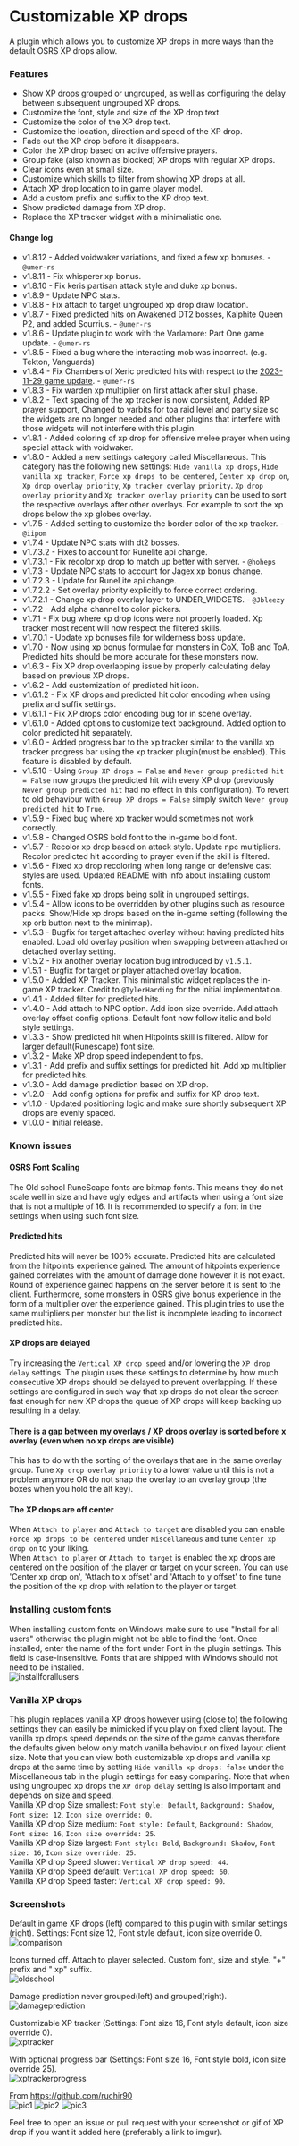 # Customizable XP drops

A plugin which allows you to customize XP drops in more ways than the default OSRS XP drops allow.

### Features
- Show XP drops grouped or ungrouped, as well as configuring the delay between subsequent ungrouped XP drops.
- Customize the font, style and size of the XP drop text.
- Customize the color of the XP drop text.
- Customize the location, direction and speed of the XP drop.
- Fade out the XP drop before it disappears.
- Color the XP drop based on active offensive prayers.
- Group fake (also known as blocked) XP drops with regular XP drops.
- Clear icons even at small size.
- Customize which skills to filter from showing XP drops at all.
- Attach XP drop location to in game player model.
- Add a custom prefix and suffix to the XP drop text.
- Show predicted damage from XP drop.
- Replace the XP tracker widget with a minimalistic one.

#### Change log
- v1.8.12 - Added voidwaker variations, and fixed a few xp bonuses. - `@umer-rs`
- v1.8.11 - Fix whisperer xp bonus.
- v1.8.10 - Fix keris partisan attack style and duke xp bonus.
- v1.8.9 - Update NPC stats.
- v1.8.8 - Fix attach to target ungrouped xp drop draw location.
- v1.8.7 - Fixed predicted hits on Awakened DT2 bosses, Kalphite Queen P2, and added Scurrius. - `@umer-rs`
- v1.8.6 - Update plugin to work with the Varlamore: Part One game update. - `@umer-rs`
- v1.8.5 - Fixed a bug where the interacting mob was incorrect. (e.g. Tekton, Vanguards)
- v1.8.4 - Fix Chambers of Xeric predicted hits with respect to the [2023-11-29 game update](https://secure.runescape.com/m=news/chambers-of-xeric-changes?oldschool=1). - `@umer-rs`
- v1.8.3 - Fix warden xp multiplier on first attack after skull phase.
- v1.8.2 - Text spacing of the xp tracker is now consistent, Added RP prayer support, Changed to varbits for toa raid level and party size so the widgets are no longer needed and other plugins that interfere with those widgets will not interfere with this plugin.
- v1.8.1 - Added coloring of xp drop for offensive melee prayer when using special attack with voidwaker.
- v1.8.0 - Added a new settings category called Miscellaneous. This category has the following new settings: `Hide vanilla xp drops`, `Hide vanilla xp tracker`, `Force xp drops to be centered`, `Center xp drop on`, `Xp drop overlay priority`, `Xp tracker overlay priority`. `Xp drop overlay priority` and `Xp tracker overlay priority` can be used to sort the respective overlays after other overlays. For example to sort the xp drops below the xp globes overlay.
- v1.7.5 - Added setting to customize the border color of the xp tracker. - `@iipom`
- v1.7.4 - Update NPC stats with dt2 bosses.
- v1.7.3.2 - Fixes to account for Runelite api change.
- v1.7.3.1 - Fix recolor xp drop to match up better with server. - `@hoheps`
- v1.7.3 - Update NPC stats to account for Jagex xp bonus change.
- v1.7.2.3 - Update for RuneLite api change.
- v1.7.2.2 - Set overlay priority explicitly to force correct ordering.
- v1.7.2.1 - Change xp drop overlay layer to UNDER_WIDGETS. - `@Jbleezy`
- v1.7.2 - Add alpha channel to color pickers.
- v1.7.1 - Fix bug where xp drop icons were not properly loaded. Xp tracker most recent will now respect the filtered skills.
- v1.7.0.1 - Update xp bonuses file for wilderness boss update.
- v1.7.0 - Now using xp bonus formulae for monsters in CoX, ToB and ToA. Predicted hits should be more accurate for these monsters now.
- v1.6.3 - Fix XP drop overlapping issue by properly calculating delay based on previous XP drops.
- v1.6.2 - Add customization of predicted hit icon.
- v1.6.1.2 - Fix XP drops and predicted hit color encoding when using prefix and suffix settings.
- v1.6.1.1 - Fix XP drops color encoding bug for in scene overlay.
- v1.6.1.0 - Added options to customize text background. Added option to color predicted hit separately.
- v1.6.0 - Added progress bar to the xp tracker similar to the vanilla xp tracker progress bar using the xp tracker plugin(must be enabled). This feature is disabled by default.
- v1.5.10 - Using `Group XP drops = False` and `Never group predicted hit = False` now groups the predicted hit with every XP drop (previously `Never group predicted hit` had no effect in this configuration). To revert to old behaviour with `Group XP drops = False` simply switch `Never group predicted hit` to `True`.
- v1.5.9 - Fixed bug where xp tracker would sometimes not work correctly.
- v1.5.8 - Changed OSRS bold font to the in-game bold font.
- v1.5.7 - Recolor xp drop based on attack style. Update npc multipliers. Recolor predicted hit according to prayer even if the skill is filtered.
- v1.5.6 - Fixed xp drop recoloring when long range or defensive cast styles are used. Updated README with info about installing custom fonts.
- v1.5.5 - Fixed fake xp drops being split in ungrouped settings.
- v1.5.4 - Allow icons to be overridden by other plugins such as resource packs. Show/Hide xp drops based on the in-game setting (following the xp orb button next to the minimap).
- v1.5.3 - Bugfix for target attached overlay without having predicted hits enabled. Load old overlay position when swapping between attached or detached overlay setting.
- v1.5.2 - Fix another overlay location bug introduced by `v1.5.1`.
- v1.5.1 - Bugfix for target or player attached overlay location.
- v1.5.0 - Added XP Tracker. This minimalistic widget replaces the in-game XP tracker. Credit to `@TylerHarding` for the initial implementation.
- v1.4.1 - Added filter for predicted hits.
- v1.4.0 - Add attach to NPC option. Add icon size override. Add attach overlay offset config options. Default font now follow italic and bold style settings.
- v1.3.3 - Show predicted hit when Hitpoints skill is filtered. Allow for larger default(Runescape) font size.
- v1.3.2 - Make XP drop speed independent to fps.
- v1.3.1 - Add prefix and suffix settings for predicted hit. Add xp multiplier for predicted hits.
- v1.3.0 - Add damage prediction based on XP drop.
- v1.2.0 - Add config options for prefix and suffix for XP drop text.
- v1.1.0 - Updated positioning logic and make sure shortly subsequent XP drops are evenly spaced.
- v1.0.0 - Initial release.

### Known issues

#### OSRS Font Scaling
The Old school RuneScape fonts are bitmap fonts. 
This means they do not scale well in size and have ugly edges and artifacts when using a font size that is not a multiple of 16.
It is recommended to specify a font in the settings when using such font size.

#### Predicted hits
Predicted hits will never be 100% accurate. Predicted hits are calculated from the hitpoints experience gained. 
The amount of hitpoints experience gained correlates with the amount of damage done however it is not exact.
Round of experience gained happens on the server before it is sent to the client. 
Furthermore, some monsters in OSRS give bonus experience in the form of a multiplier over the experience gained.
This plugin tries to use the same multipliers per monster but the list is incomplete leading to incorrect predicted hits.

#### XP drops are delayed
Try increasing the `Vertical XP drop speed` and/or lowering the `XP drop delay` settings. 
The plugin uses these settings to determine by how much consecutive XP drops should be delayed to prevent overlapping.
If these settings are configured in such way that xp drops do not clear the screen fast enough for new XP drops the queue of XP drops will keep backing up resulting in a delay.

#### There is a gap between my overlays / XP drops overlay is sorted before x overlay (even when no xp drops are visible)
This has to do with the sorting of the overlays that are in the same overlay group.
Tune `Xp drop overlay priority` to a lower value until this is not a problem anymore OR do not snap the overlay to an overlay group (the boxes when you hold the alt key).

#### The XP drops are off center
When `Attach to player` and `Attach to target` are disabled you can enable `Force xp drops to be centered` under `Miscellaneous` and tune `Center xp drop on` to your liking.\
When `Attach to player` or `Attach to target` is enabled the xp drops are centered on the position of the player or target on your screen. 
You can use 'Center xp drop on', 'Attach to x offset' and 'Attach to y offset' to fine tune the position of the xp drop with relation to the player or target.

### Installing custom fonts
When installing custom fonts on Windows make sure to use "Install for all users" otherwise the plugin might not be able to find the font.
Once installed, enter the name of the font under Font in the plugin settings. This field is case-insensitive.
Fonts that are shipped with Windows should not need to be installed.\
![installforallusers](https://i.imgur.com/MXzOKjH.png)

### Vanilla XP drops
This plugin replaces vanilla XP drops however using (close to) the following settings they can easily be mimicked if you play on fixed client layout.
The vanilla xp drops speed depends on the size of the game canvas therefore the defaults given below only match vanilla behaviour on fixed layout client size.
Note that you can view both customizable xp drops and vanilla xp drops at the same time by setting `Hide vanilla xp drops: false` under the Miscellaneous tab in the plugin settings for easy comparing.
Note that when using ungrouped xp drops the `XP drop delay` setting is also important and depends on size and speed.\
Vanilla XP drop Size smallest:  `Font style: Default`, `Background: Shadow`, `Font size: 12`, `Icon size override: 0`.\
Vanilla XP drop Size medium:    `Font style: Default`, `Background: Shadow`, `Font size: 16`, `Icon size override: 25`.\
Vanilla XP drop Size largest:   `Font style: Bold`, `Background: Shadow`, `Font size: 16`, `Icon size override: 25`.\
Vanilla XP drop Speed slower:   `Vertical XP drop speed: 44`.\
Vanilla XP drop Speed default:  `Vertical XP drop speed: 60`.\
Vanilla XP drop Speed faster:   `Vertical XP drop speed: 90`.

### Screenshots
Default in game XP drops (left) compared to this plugin with similar settings (right). Settings: Font size 12, Font style default, icon size override 0.\
![comparison](https://i.imgur.com/UV0b0dJ.png)

Icons turned off. Attach to player selected. Custom font, size and style. "+" prefix and " xp" suffix.\
![oldschool](https://i.imgur.com/u6sO5QK.png)

Damage prediction never grouped(left) and grouped(right).\
![damageprediction](https://i.imgur.com/MPdFFvy.png)

Customizable XP tracker (Settings: Font size 16, Font style default, icon size override 0).\
![xptracker](https://i.imgur.com/4UKHxPe.png)

With optional progress bar (Settings: Font size 16, Font style bold, icon size override 25).\
![xptrackerprogress](https://i.imgur.com/d9lKvQK.png)

From https://github.com/ruchir90 \
![pic1](https://i.imgur.com/8W9zE8g.png)
![pic2](https://i.imgur.com/ZFpgKa1.png)
![pic3](https://i.imgur.com/sSabp2c.gif)

Feel free to open an issue or pull request with your screenshot or gif of XP drop if you want it added here (preferably a link to imgur).

